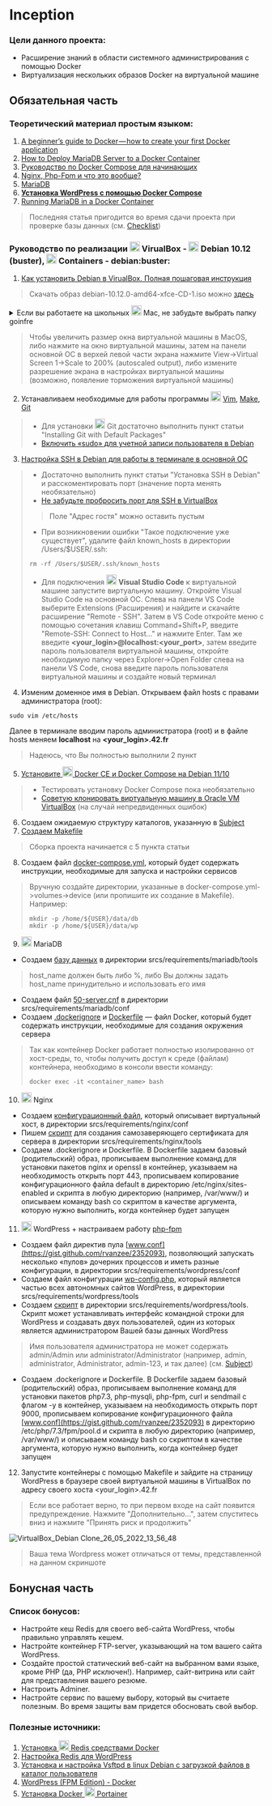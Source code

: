 # Inception
### Цели данного проекта:
- Расширение знаний в области системного администрирования с помощью Docker
- Виртуализация нескольких образов Docker на виртуальной машине
## Обязательная часть
### Теоретический материал простым языком:
1. [A beginner’s guide to Docker — how to create your first Docker application](https://www.freecodecamp.org/news/a-beginners-guide-to-docker-how-to-create-your-first-docker-application-cc03de9b639f) 
2. [How to Deploy MariaDB Server to a Docker Container](https://severalnines.com/blog/how-deploy-mariadb-server-docker-container)
3. [Руководство по Docker Compose для начинающих](https://habr.com/ru/company/ruvds/blog/450312/)
4. [Nginx, Php-Fpm и что это вообще?](https://perfect-inc.com/journal/nginx-php-fpm-i-chto-eto-voobshche/)
5. [MariaDB](https://ru.wikipedia.org/wiki/MariaDB)
6. [**Установка WordPress с помощью Docker Compose**](https://www.digitalocean.com/community/tutorials/how-to-install-wordpress-with-docker-compose-ru)
7. [Running MariaDB in a Docker Container](https://quebit.com/askquebit/quebit-products/running-mariadb-in-a-docker-container/#:~:text=Now%20that%20my,the%20bash%20shell%3A)
>Последняя статья пригодится во время сдачи проекта при проверке базы данных (см. [Checklist](https://github.com/mharriso/school21-checklists/blob/master/ng_3_inception.pdf))
### Руководство по реализации <img height="20" width="20" src="https://unpkg.com/simple-icons@v6/icons/virtualbox.svg" /> VirualBox - <img height="20" width="20" src="https://unpkg.com/simple-icons@v6/icons/debian.svg" /> Debian 10.12 (buster), <img height="20" width="20" src="https://unpkg.com/simple-icons@v6/icons/linuxcontainers.svg" /> Containers - debian:buster:
1. [Как установить Debian в VirualBox. Полная пошаговая инструкция](https://poznyaev.ru/debian-v-virualbox/)
>Скачать образ debian-10.12.0-amd64-xfce-CD-1.iso можно [здесь](https://cdimage.debian.org/cdimage/archive/10.12.0/amd64/iso-cd/debian-10.12.0-amd64-xfce-CD-1.iso)
<details>
<summary>Если вы работаете на школьных <img height="20" width="20" src="https://unpkg.com/simple-icons@v6/icons/apple.svg" /> Mac, не забудьте выбрать папку goinfre</summary>

![](https://user-images.githubusercontent.com/90090114/169686068-c054eef9-8d84-4684-84d1-2f4d92a590eb.png)
</details>

>Чтобы увеличить размер окна виртуальной машины в MacOS, либо нажмите на окно виртуальной машины, затем на панели основной ОС в верхей левой части экрана нажмите View->Virtual Screen 1->Scale to 200% (autoscaled output), либо измените разрешение экрана в настройках виртуальной машины (возможно, появление торможения виртуальной машины)
2. Устанавливаем необходимые для работы программы <img height="20" width="20" src="https://unpkg.com/simple-icons@v6/icons/vim.svg" /> [Vim](https://vitux.com/how-to-install-vim-editor-on-debian/), [Make](https://ru.stackoverflow.com/questions/51452/%D0%92-linux-debian-%D0%BD%D0%B5%D1%82-%D1%81%D1%82%D0%B0%D0%BD%D0%B4%D0%B0%D1%80%D1%82%D0%BD%D0%BE-%D0%BF%D1%80%D0%BE%D0%B3%D1%80%D0%B0%D0%BC%D0%BC%D1%8B-make-%D0%9A%D0%B0%D0%BA-%D1%83%D1%81%D1%82%D0%B0%D0%BD%D0%B0%D0%B2%D0%BB%D0%B8%D0%B2%D0%B0%D1%82%D1%8C), [Git](https://www.digitalocean.com/community/tutorials/how-to-install-git-on-debian-10)
>- Для установки <img height="20" width="20" src="https://unpkg.com/simple-icons@v6/icons/git.svg" /> Git достаточно выполнить пункт статьи "Installing Git with Default Packages"
>- [Включить «sudo» для учетной записи пользователя в Debian](https://milq.github.io/enable-sudo-user-account-debian/)
3. [Настройка SSH в Debian для работы в терминале в основной ОС](https://losst.ru/nastrojka-ssh-v-debian)
>- Достаточно выполнить пункт статьи "Установка SSH в Debian" и расскоментировать порт (значение порта менять необязательно)
>- [Не забудьте пробросить порт для SSH в VirtualBox](https://comp-security.net/%D0%BF%D0%BE%D0%B4%D0%BA%D0%BB%D1%8E%D1%87%D0%B8%D1%82%D1%8C%D1%81%D1%8F-%D0%BA-%D0%B2%D0%B8%D1%80%D1%82%D1%83%D0%B0%D0%BB%D1%8C%D0%BD%D0%BE%D0%B9-%D0%BC%D0%B0%D1%88%D0%B8%D0%BD%D0%B5-%D0%BF%D0%BE-ssh/)
>>Поле "Адрес гостя" можно оставить пустым
>- При возникновении ошибки "Такое подключение уже существует", удалите файл known_hosts в директории /Users/$USER/.ssh:
>```
>rm -rf /Users/$USER/.ssh/known_hosts
>```
>- Для подключения <img height="20" width="20" src="https://unpkg.com/simple-icons@v6/icons/visualstudiocode.svg" /> **Visual Studio Code** к виртуальной машине запустите виртуальную машину. Откройте Visual Studio Code на основной ОС. Слева на панели VS Code выберите Extensions (Расширения) и найдите и скачайте расширение "Remote - SSH". Затем в VS Code откройте меню с помощью сочетания клавиш Command+Shift+P, введите "Remote-SSH: Connect to Host..." и нажмите Enter. Там же введите **<your_login>@localhost:<your_port>**, затем введите пароль пользователя виртуальной машины, откройте необходимую папку через Explorer->Open Folder слева на панели VS Code, снова введите пароль пользователя виртуальной машины и создайте новый терминал
4. Изменим доменное имя в Debian. Открываем файл hosts с правами администратора (root):
```
sudo vim /etc/hosts
```
Далее в терминале вводим пароль администратора (root) и в файле hosts меняем **localhost** на **<your_login>.42.fr**
>Надеюсь, что Вы полностью выполнили 2 пункт
5. [Установите <img height="20" width="20" src="https://unpkg.com/simple-icons@v6/icons/docker.svg" /> Docker CE и Docker Compose на Debian 11/10](https://computingforgeeks.com/install-docker-and-docker-compose-on-debian/)
>- Тестировать установку Docker Сompose пока необязательно
>- [Советую клонировать виртуальную машину в Oracle VM VirtualBox](https://ddok.ru/klonirovat-virtualnuju-mashinu-v-oracle-vm-virtualbox/) (на случай непредвиденных ошибок)
6. Создаем ожидаемую структуру каталогов, указанную в [Subject](https://cdn.intra.42.fr/pdf/pdf/47306/en.subject.pdf)
7. [Создаем Makefile](https://habr.com/ru/company/ruvds/blog/450312/#:~:text=%E2%96%8D5.-,%D0%A1%D0%B1%D0%BE%D1%80%D0%BA%D0%B0%20%D0%BF%D1%80%D0%BE%D0%B5%D0%BA%D1%82%D0%B0,-%D0%9F%D0%BE%D1%81%D0%BB%D0%B5%20%D1%82%D0%BE%D0%B3%D0%BE%2C%20%D0%BA%D0%B0%D0%BA)
>Сборка проекта начинается с 5 пункта статьи
8. Создаем файл [docker-compose.yml](https://github.com/rbiodies/inception/blob/main/srcs/docker-compose.yml), который будет содержать инструкции, необходимые для запуска и настройки сервисов
>Вручную создайте директории, указанные в docker-compose.yml->volumes->device (или пропишите их создание в Makefile). Например:
>```
>mkdir -p /home/${USER}/data/db
>mkdir -p /home/${USER}/data/wp
>```
9. <img height="20" width="20" src="https://unpkg.com/simple-icons@v6/icons/mariadb.svg" /> MariaDB
- Создаем [базу данных](https://github.com/rbiodies/inception/blob/main/srcs/requirements/mariadb/tools/createdb.sql) в директории srcs/requirements/mariadb/tools
>host_name должен быть либо %, либо Вы должны задать host_name принудительно и использовать его имя
- Создаем файл [50-server.cnf](https://exampleconfig.com/view/mariadb-ubuntu18-04-etc-mysql-mariadb-conf-d-50-server-cnf) в директории srcs/requirements/mariadb/conf
- Создаем [.dockerignore](https://bitworks.software/2018-11-14-dont-ignore-dockerignore-it-is-expensive.html) и [Dockerfile](https://github.com/rbiodies/inception/blob/main/srcs/requirements/mariadb/Dockerfile) — файл Docker, который будет содержать инструкции, необходимые для создания окружения сервера
>Так как контейнер Docker работает полностью изолированно от хост-среды, то, чтобы получить доступ к среде (файлам) контейнера, необходимо в консоли ввести команду:
>```
>docker exec -it <container_name> bash
>```
10. <img height="20" width="20" src="https://unpkg.com/simple-icons@v6/icons/nginx.svg" /> Nginx
- Создаем [конфигурационный файл](https://github.com/rbiodies/inception/blob/main/srcs/requirements/nginx/conf/default), который описывает виртуальный хост, в директории srcs/requirements/nginx/conf
- Пишем [скрипт](https://github.com/rbiodies/inception/blob/main/srcs/requirements/nginx/tools/start.sh) для создания самозаверяющего сертификата для сервера в директории srcs/requirements/nginx/tools
- Создаем .dockerignore и Dockerfile. В Dockerfile задаем базовый (родительский) образ, прописываем выполнение команд для установки пакетов nginx и openssl в контейнер, указываем на необходимость открыть порт 443, прописываем копирование конфигурационного файла default в директорию /etc/nginx/sites-enabled и скрипта в любую директорию (например, /var/www/) и описываем команду bash со скриптом в качестве аргумента, которую нужно выполнить, когда контейнер будет запущен
11. <img height="20" width="20" src="https://unpkg.com/simple-icons@v6/icons/wordpress.svg" /> WordPress + настраиваем работу [php-fpm](https://www.ukraine.com.ua/wiki/hosting/configuration/php-fpm/#:~:text=PHP%2DFPM%20(FastCGI%20Process%20Manager,%2B%20Apache%2C%20%D0%B4%D0%BE%D1%81%D1%82%D1%83%D0%BF%D0%BD%D0%B0%D1%8F%20%D0%BF%D0%BE%20%D1%83%D0%BC%D0%BE%D0%BB%D1%87%D0%B0%D0%BD%D0%B8%D1%8E.))
- Создаем файл директив пула [www.conf](https://gist.github.com/rvanzee/2352093), позволяющий запускать несколько «пулов» дочерних процессов и иметь разные конфигурации, в директории srcs/requirements/wordpress/conf
- Создаем файл конфигурации [wp-config.php](https://www.wpbeginner.com/beginners-guide/how-to-edit-wp-config-php-file-in-wordpress/), который является частью всех автономных сайтов WordPress, в директории srcs/requirements/wordpress/tools
- Создаем [скрипт](https://github.com/rbiodies/inception/blob/main/srcs/requirements/wordpress/tools/start.sh) в директории srcs/requirements/wordpress/tools. Скрипт может устанавливать интерфейс командной строки для WordPress и создавать двух пользователей, один из которых является администратором Вашей базы данных WordPress
>Имя пользователя администратора не может содержать admin/Admin или administrator/Administrator (например, admin, administrator, Administrator, admin-123, и так далее) (см. [Subject](https://cdn.intra.42.fr/pdf/pdf/47306/en.subject.pdf))
- Создаем .dockerignore и Dockerfile. В Dockerfile задаем базовый (родительский) образ, прописываем выполнение команд для установки пакетов php7.3, php-mysqli, php-fpm, curl и sendmail с флагом -y в контейнер, указываем на необходимость открыть порт 9000, прописываем копирование конфигурационного файла [www.conf](https://gist.github.com/rvanzee/2352093) в директорию /etc/php/7.3/fpm/pool.d и скрипта в любую директорию (например, /var/www/) и описываем команду bash со скриптом в качестве аргумента, которую нужно выполнить, когда контейнер будет запущен
12. Запустите контейнеры с помощью Makefile и зайдите на страницу WordPress в браузере своей виртуальной машины в VirtualBox по адресу своего хоста <your_login>.42.fr
>Если все работает верно, то при первом входе на сайт появится предупреждение. Нажмите "Дополнительно...", затем спуститесь вниз и нажмите "Принять риск и продолжить"

![VirtualBox_Debian Clone_26_05_2022_13_56_48](https://user-images.githubusercontent.com/90090114/170475027-c35c2f83-86e6-412c-a74f-78710f77f316.png)
>Ваша тема Wordpress может отличаться от темы, представленной на данном скриншоте
## Бонусная часть
### Список бонусов:
- Настройте кеш Redis для своего веб-сайта WordPress, чтобы правильно управлять кешем.
- Настройте контейнер FTP-server, указывающий на том вашего сайта WordPress.
- Создайте простой статический веб-сайт на выбранном вами языке, кроме PHP (да, PHP исключен!). Например, сайт-витрина или сайт для представления вашего резюме.
- Настроить Adminer.
- Настройте сервис по вашему выбору, который вы считаете полезным. Во время защиты вам придется обосновать свой выбор.
### Полезные источники:
1. [Установка <img height="20" width="20" src="https://unpkg.com/simple-icons@v6/icons/redis.svg" /> Redis средствами Docker](https://www.elma-bpm.ru/KB/article-7354.html#:~:text=docker%20exec%20%2Dit%20%D0%B8%D0%BC%D1%8F_%D0%BA%D0%BE%D0%BD%D1%82%D0%B5%D0%B9%D0%BD%D0%B5%D1%80%D0%B0_%D1%80%D0%B5%D0%B4%D0%B8%D1%81%20bash)
2. [Настройка Redis для WordPress](https://wpgutenberg.top/nastrojka-redis-dlja-wordpress/#:~:text=redis%2Dcli-,monitor,-%D0%92%D1%8B%2C%20%D1%81%D0%BA%D0%BE%D1%80%D0%B5%D0%B5%20%D0%B2%D1%81%D0%B5%D0%B3%D0%BE)
3. [Установка и настройка Vsftpd в linux Debian с загрузкой файлов в каталог пользователя](https://chuzhoy007.ru/ustanovka-i-nastrojka-ftp-servera-vsftpd-na-linux-debian#:~:text=%D1%83%D0%B4%D0%B0%D0%BB%D0%B0%D1%81%D1%8C.%20%D0%9C%D0%BE%D0%B6%D0%BD%D0%BE%20%D0%B2%D1%8B%D0%B9%D1%82%D0%B8.-,%D0%A2%D0%B5%D1%81%D1%82%D0%B8%D1%80%D0%BE%D0%B2%D0%B0%D0%BD%D0%B8%D0%B5%20FTP%20%D1%81%D0%B5%D1%80%D0%B2%D0%B5%D1%80%D0%B0%20%D1%81%20%D0%BF%D0%BE%D0%BC%D0%BE%D1%89%D1%8C%D1%8E%20%D0%BA%D0%BB%D0%B8%D0%B5%D0%BD%D1%82%D0%B0%20Filezilla,-%D0%9D%D0%B0%D1%81%D1%82%D1%80%D0%BE%D0%B9%D0%BA%D0%B0%20vsftpd%20%D0%B2)
4. [WordPress (FPM Edition) - Docker](https://github.com/mjstealey/wordpress-nginx-docker#:~:text=similar%20to%20this.-,Adminer,-An%20Adminer%20configuration)
5. [Установка Docker <img height="20" width="20" src="https://unpkg.com/simple-icons@v6/icons/portainer.svg" /> Portainer](https://losst.ru/ustanovka-docker-portainer)
